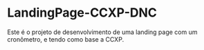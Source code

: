 # LandingPage-CCXP-DNC
Este é o projeto de desenvolvimento de uma landing page com um cronômetro, e tendo como base a CCXP.

